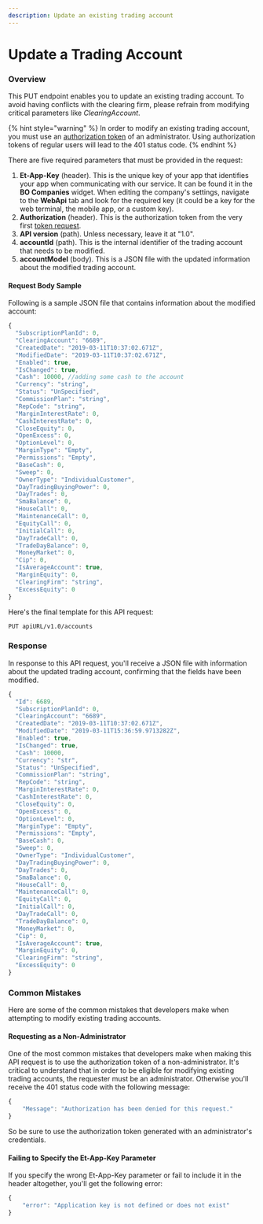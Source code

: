 ```yaml
---
description: Update an existing trading account
---
```


# Update a Trading Account

### Overview

This PUT endpoint enables you to update an existing trading account. To avoid having conflicts with the clearing firm, please refrain from modifying critical parameters like _ClearingAccount_.

{% hint style="warning" %}
In order to modify an existing trading account, you must use an [authorization token](../authentication/) of an administrator. Using authorization tokens of regular users will lead to the 401 status code.
{% endhint %}

There are five required parameters that must be provided in the request:

1. **Et-App-Key** \(header\). This is the unique key of your app that identifies your app when communicating with our service. It can be found it in the **BO Companies** widget. When editing the company's settings, navigate to the **WebApi** tab and look for the required key \(it could be a key for the web terminal, the mobile app, or a custom key\).
2. **Authorization** \(header\). This is the authorization token from the very first [token request](../authentication/).
3. **API version** \(path\). Unless necessary, leave it at "1.0".
4. **accountId** \(path\). This is the internal identifier of the trading account that needs to be modified.
5. **accountModel** \(body\). This is a JSON file with the updated information about the modified trading account.

#### Request Body Sample

Following is a sample JSON file that contains information about the modified account:

```javascript
{
  "SubscriptionPlanId": 0,
  "ClearingAccount": "6689",
  "CreatedDate": "2019-03-11T10:37:02.671Z",
  "ModifiedDate": "2019-03-11T10:37:02.671Z",
  "Enabled": true,
  "IsChanged": true,
  "Cash": 10000, //adding some cash to the account
  "Currency": "string",
  "Status": "UnSpecified",
  "CommissionPlan": "string",
  "RepCode": "string",
  "MarginInterestRate": 0,
  "CashInterestRate": 0,
  "CloseEquity": 0,
  "OpenExcess": 0,
  "OptionLevel": 0,
  "MarginType": "Empty",
  "Permissions": "Empty",
  "BaseCash": 0,
  "Sweep": 0,
  "OwnerType": "IndividualCustomer",
  "DayTradingBuyingPower": 0,
  "DayTrades": 0,
  "SmaBalance": 0,
  "HouseCall": 0,
  "MaintenanceCall": 0,
  "EquityCall": 0,
  "InitialCall": 0,
  "DayTradeCall": 0,
  "TradeDayBalance": 0,
  "MoneyMarket": 0,
  "Cip": 0,
  "IsAverageAccount": true,
  "MarginEquity": 0,
  "ClearingFirm": "string",
  "ExcessEquity": 0
}
```

Here's the final template for this API request:

```text
PUT apiURL/v1.0/accounts
```

### Response

In response to this API request, you'll receive a JSON file with information about the updated trading account, confirming that the fields have been modified.

```javascript
{
  "Id": 6689,
  "SubscriptionPlanId": 0,
  "ClearingAccount": "6689",
  "CreatedDate": "2019-03-11T10:37:02.671Z",
  "ModifiedDate": "2019-03-11T15:36:59.9713282Z",
  "Enabled": true,
  "IsChanged": true,
  "Cash": 10000,
  "Currency": "str",
  "Status": "UnSpecified",
  "CommissionPlan": "string",
  "RepCode": "string",
  "MarginInterestRate": 0,
  "CashInterestRate": 0,
  "CloseEquity": 0,
  "OpenExcess": 0,
  "OptionLevel": 0,
  "MarginType": "Empty",
  "Permissions": "Empty",
  "BaseCash": 0,
  "Sweep": 0,
  "OwnerType": "IndividualCustomer",
  "DayTradingBuyingPower": 0,
  "DayTrades": 0,
  "SmaBalance": 0,
  "HouseCall": 0,
  "MaintenanceCall": 0,
  "EquityCall": 0,
  "InitialCall": 0,
  "DayTradeCall": 0,
  "TradeDayBalance": 0,
  "MoneyMarket": 0,
  "Cip": 0,
  "IsAverageAccount": true,
  "MarginEquity": 0,
  "ClearingFirm": "string",
  "ExcessEquity": 0
}
```

### Common Mistakes

Here are some of the common mistakes that developers make when attempting to modify existing trading accounts.

#### Requesting as a Non-Administrator

One of the most common mistakes that developers make when making this API request is to use the authorization token of a non-administrator. It's critical to understand that in order to be eligible for modifying existing trading accounts, the requester must be an administrator. Otherwise you'll receive the 401 status code with the following message:

```javascript
{
    "Message": "Authorization has been denied for this request."
}
```

So be sure to use the authorization token generated with an administrator's credentials.

#### Failing to Specify the Et-App-Key Parameter

If you specify the wrong Et-App-Key parameter or fail to include it in the header altogether, you'll get the following error:

```javascript
{
    "error": "Application key is not defined or does not exist"
}
```



